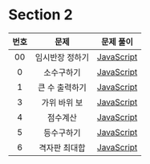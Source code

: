 # Section 2

| 번호 |      문제       |               문제 풀이               |
| :--: | :-------------: | :-----------------------------------: |
|  00  | 임시반장 정하기 | [JavaScript](./00-임시반장_정하기.js) |
|  0   |   소수구하기    |    [JavaScript](./0-소수구하기.js)    |
|  1   | 큰 수 출력하기  |  [JavaScript](./1-큰_수_출력하기.js)  |
|  3   |  가위 바위 보   |   [JavaScript](./3-가위_바위_보.js)   |
|  4   |    점수계산     |     [JavaScript](./4-점수계산.js)     |
|  5   |   등수구하기    |    [JavaScript](./5-등수구하기.js)    |
|  6   |  격자판 최대합  |  [JavaScript](./6-격자판_최대합.js)   |

